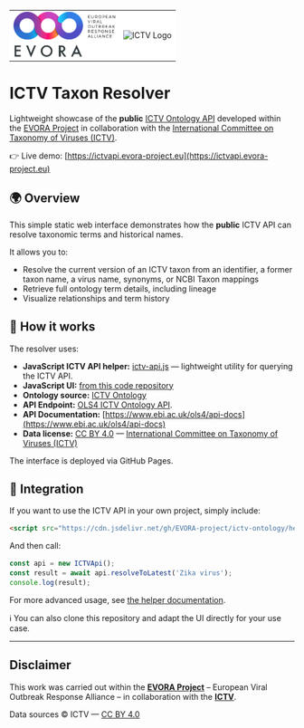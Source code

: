 <p align="center">
  <table>
    <tr>
      <td align="center" bgcolor="white">
        <img src="assets/images/logo/logo.svg" alt="EVORA Project Logo" width="180" />
      </td>
      <td align="center" bgcolor="white">
        <img src="https://ictv.global/sites/default/files/inline-images/ictvLogo-head.png" alt="ICTV Logo" width="180" />
      </td>
    </tr>
  </table>
</p>

# ICTV Taxon Resolver

Lightweight showcase of the **public** [ICTV Ontology API](https://www.ebi.ac.uk/ols4/ontologies/ictv) developed within the [EVORA Project](https://evora-project.eu) in collaboration with the [International Committee on Taxonomy of Viruses (ICTV)](https://ictv.global/).  

👉 Live demo: [https://ictvapi.evora-project.eu](https://ictvapi.evora-project.eu)  


## 🌍 Overview
This simple static web interface demonstrates how the **public** ICTV API can resolve taxonomic terms and historical names.

It allows you to:
- Resolve the current version of an ICTV taxon from an identifier, a former taxon name, a virus name, synonyms, or NCBI Taxon mappings
- Retrieve full ontology term details, including lineage
- Visualize relationships and term history

## 🔧 How it works
The resolver uses:
- **JavaScript ICTV API helper:** [ictv-api.js](https://cdn.jsdelivr.net/gh/EVORA-project/ictv-ontology/helpers/js/ictv-api.js) — lightweight utility for querying the ICTV API.
- **JavaScript UI:** [from this code repository ](https://github.com/EVORA-project/ictv-resolver/blob/main/ui.js)
- **Ontology source:** [ICTV Ontology](https://github.com/EVORA-project/ictv-ontology)
- **API Endpoint:** [OLS4 ICTV Ontology API](https://www.ebi.ac.uk/ols4/api/ontologies/ictv).
- **API Documentation:** [https://www.ebi.ac.uk/ols4/api-docs](https://www.ebi.ac.uk/ols4/api-docs)
- **Data license:** [CC BY 4.0](https://creativecommons.org/licenses/by/4.0/) — [International Committee on Taxonomy of Viruses (ICTV)](https://ictv.global/)

The interface is deployed via GitHub Pages.

## 🧩 Integration

If you want to use the ICTV API in your own project, simply include:

```html
<script src="https://cdn.jsdelivr.net/gh/EVORA-project/ictv-ontology/helpers/js/ictv-api.js"></script>
```

And then call:

```javascript
const api = new ICTVApi();
const result = await api.resolveToLatest('Zika virus');
console.log(result);
```

For more advanced usage, see [the helper documentation](https://github.com/EVORA-project/ictv-ontology/tree/main/helpers/js).

ℹ️ You can also clone this repository and adapt the UI directly for your use case.

---

## Disclaimer

This work was carried out within the [**EVORA Project**](https://evora-project.eu) – European Viral Outbreak Response Alliance – in collaboration with the [**ICTV**](https://ictv.global/).

Data sources © ICTV — [CC BY 4.0](https://creativecommons.org/licenses/by/4.0/)


